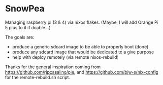 # SnowPea

Managing raspberry pi (3 & 4) via nixos flakes.
(Maybe, I will add Orange Pi 5 plus to it if doable...)

The goals are:

+ produce a generic sdcard image to be able to properly boot (done)
+ produce any sdcard image that would be dedicated to a give purpose
+ help with deploy remotely (via remote nixos-rebuild)

Thanks for the general inspiration coming from <https://github.com/rjpcasalino/pie>, and <https://github.com/bjw-s/nix-config> for the remote-rebuild.sh script.

